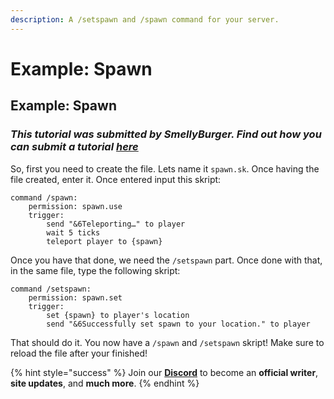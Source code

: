 ```yaml
---
description: A /setspawn and /spawn command for your server.
---
```


# Example: Spawn

## Example: Spawn

### *This tutorial was submitted by SmellyBurger. Find out how you can submit a tutorial [_here_](../contribute.md)*

So, first you need to create the file. Lets name it `spawn.sk`.
Once having the file created, enter it. Once entered input this skript:

```
command /spawn:
    permission: spawn.use
    trigger:
        send "&6Teleporting…" to player
        wait 5 ticks
        teleport player to {spawn}
```

Once you have that done, we need the `/setspawn` part.
Once done with that, in the same file, type the following skript:

```
command /setspawn:
    permission: spawn.set
    trigger:
        set {spawn} to player's location
        send "&6Successfully set spawn to your location." to player
```

That should do it. You now have a `/spawn` and `/setspawn` skript! Make sure to reload the file after your finished!

{% hint style="success" %}
Join our **[Discord](https://discord.gg/TYhH5bK)** to become an **official writer**, **site updates**, and **much more**.
{% endhint %}
